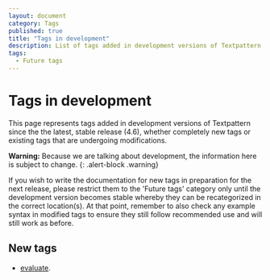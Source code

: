 ```yaml
---
layout: document
category: Tags
published: true
title: "Tags in development"
description: List of tags added in development versions of Textpattern since the the latest, stable release.
tags:
  - Future tags
---
```


# Tags in development

This page represents tags added in development versions of Textpattern since the the latest, stable release (4.6), whether completely new tags or existing tags that are undergoing modifications.

**Warning:** Because we are talking about development, the information here is subject to change.
{: .alert-block .warning}

If you wish to write the documentation for new tags in preparation for the next release, please restrict them to the 'Future tags' category only until the development version becomes stable whereby they can be recategorized in the correct location(s). At that point, remember to also check any example syntax in modified tags to ensure they still follow recommended use and will still work as before.

## New tags

* [evaluate](evaluate).
